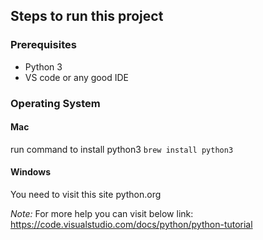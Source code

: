 ## Steps to run this project

### Prerequisites

- Python 3
- VS code or any good IDE

### Operating System

#### Mac

run command to install python3 `brew install python3`

#### Windows

You need to visit this site python.org

_Note:_ For more help you can visit below link:
https://code.visualstudio.com/docs/python/python-tutorial
